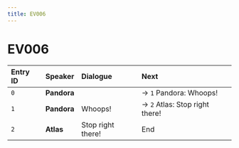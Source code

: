 ```yaml
---
title: EV006
---
```


# EV006


| Entry ID | Speaker | Dialogue | Next |
| :------- | :------ | :------- | :------------ |
| `0` | **Pandora** |  | → `1` Pandora: Whoops\! |
| `1` | **Pandora** | Whoops\! | → `2` Atlas: Stop right there\! |
| `2` | **Atlas** | Stop right there\! | End |
